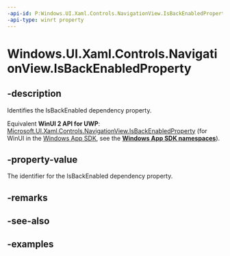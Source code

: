 ```yaml
---
-api-id: P:Windows.UI.Xaml.Controls.NavigationView.IsBackEnabledProperty
-api-type: winrt property
---
```


<!-- Property syntax.
public DependencyProperty IsBackEnabledProperty { get; }
-->

# Windows.UI.Xaml.Controls.NavigationView.IsBackEnabledProperty

## -description

Identifies the IsBackEnabled dependency property.

Equivalent **WinUI 2 API for UWP**: [Microsoft.UI.Xaml.Controls.NavigationView.IsBackEnabledProperty](/windows/winui/api/microsoft.ui.xaml.controls.navigationview.isbackenabledproperty) (for WinUI in the [Windows App SDK](/windows/apps/windows-app-sdk/), see the **[Windows App SDK namespaces](/windows/windows-app-sdk/api/winrt/)**).

## -property-value

The identifier for the IsBackEnabled dependency property.

## -remarks

## -see-also

## -examples

